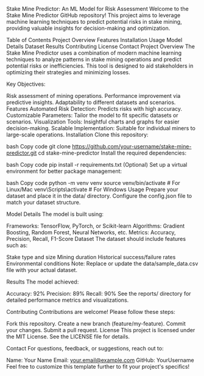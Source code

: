 Stake Mine Predictor: An ML Model for Risk Assessment
Welcome to the Stake Mine Predictor GitHub repository! This project aims to leverage machine learning techniques to predict potential risks in stake mining, providing valuable insights for decision-making and optimization.

Table of Contents
Project Overview
Features
Installation
Usage
Model Details
Dataset
Results
Contributing
License
Contact
Project Overview
The Stake Mine Predictor uses a combination of modern machine learning techniques to analyze patterns in stake mining operations and predict potential risks or inefficiencies. This tool is designed to aid stakeholders in optimizing their strategies and minimizing losses.

Key Objectives:

Risk assessment of mining operations.
Performance improvement via predictive insights.
Adaptability to different datasets and scenarios.
Features
Automated Risk Detection: Predicts risks with high accuracy.
Customizable Parameters: Tailor the model to fit specific datasets or scenarios.
Visualization Tools: Insightful charts and graphs for easier decision-making.
Scalable Implementation: Suitable for individual miners to large-scale operations.
Installation
Clone this repository:

bash
Copy code
git clone https://github.com/your-username/stake-mine-predictor.git
cd stake-mine-predictor
Install the required dependencies:

bash
Copy code
pip install -r requirements.txt
(Optional) Set up a virtual environment for better package management:

bash
Copy code
python -m venv venv
source venv/bin/activate  # For Linux/Mac
venv\Scripts\activate     # For Windows
Usage
Prepare your dataset and place it in the data/ directory.
Configure the config.json file to match your dataset structure.

Model Details
The model is built using:

Frameworks: TensorFlow, PyTorch, or Scikit-learn
Algorithms: Gradient Boosting, Random Forest, Neural Networks, etc.
Metrics: Accuracy, Precision, Recall, F1-Score
Dataset
The dataset should include features such as:

Stake type and size
Mining duration
Historical success/failure rates
Environmental conditions
Note: Replace or update the data/sample_data.csv file with your actual dataset.

Results
The model achieved:

Accuracy: 92%
Precision: 89%
Recall: 90%
See the reports/ directory for detailed performance metrics and visualizations.

Contributing
Contributions are welcome! Please follow these steps:

Fork this repository.
Create a new branch (feature/my-feature).
Commit your changes.
Submit a pull request.
License
This project is licensed under the MIT License. See the LICENSE file for details.

Contact
For questions, feedback, or suggestions, reach out to:

Name: Your Name
Email: your.email@example.com
GitHub: YourUsername
Feel free to customize this template further to fit your project's specifics!

